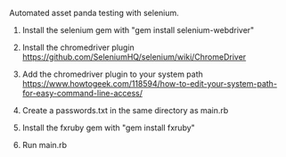 Automated asset panda testing with selenium.


1. Install the selenium gem with "gem install selenium-webdriver"

2. Install the chromedriver plugin 
   https://github.com/SeleniumHQ/selenium/wiki/ChromeDriver

3. Add the chromedriver plugin to your system path      
   https://www.howtogeek.com/118594/how-to-edit-your-system-path-for-easy-command-line-access/

4. Create a passwords.txt in the same directory as main.rb

5. Install the fxruby gem with "gem install fxruby"

4. Run main.rb